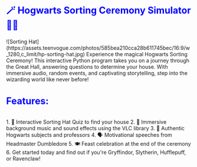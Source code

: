 <h2 style="font-size: 25px; color: blue;">🪄 Hogwarts Sorting Ceremony Simulator 🧙‍♂️</h2>
![Sorting Hat](https://assets.teenvogue.com/photos/585bea210cca28b611745bec/16:9/w_1280,c_limit/hp-sorting-hat.jpg)
Experience the magical Hogwarts Sorting Ceremony! This interactive Python program takes you on a journey through the Great Hall, answering questions to determine your house. With immersive audio, random events, and captivating storytelling, step into the wizarding world like never before!

 <h4 style="font-size: 25px; color: blue;">Features:</h2>
1. 🎩 Interactive Sorting Hat Quiz to find your house
2. 🎵 Immersive background music and sound effects using the VLC library
3. 🏰 Authentic Hogwarts subjects and professors
4. 🗣 Motivational speeches from Headmaster Dumbledore
5. 🍽 Feast celebration at the end of the ceremony
6. Get started today and find out if you're Gryffindor, Slytherin, Hufflepuff, or Ravenclaw!
